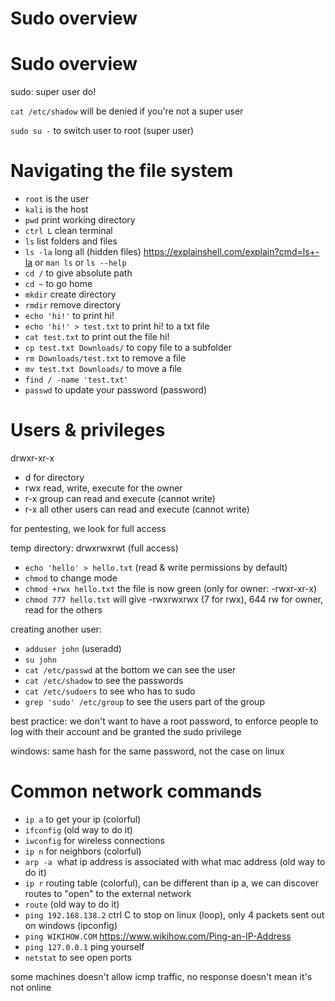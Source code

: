 # Sudo overview

# Sudo overview

sudo: super user do!

`cat /etc/shadow` will be denied if you're not a super user

`sudo su -` to switch user to root (super user)

# Navigating the file system

- `root` is the user
- `kali` is the host
- `pwd` print working directory
- `ctrl L` clean terminal
- `ls` list folders and files
- `ls -la` long all (hidden files) https://explainshell.com/explain?cmd=ls+-la or `man ls` or `ls --help`
- `cd /` to give absolute path
- `cd ~` to go home
- `mkdir` create directory
- `rmdir` remove directory
- `echo 'hi!'` to print hi!
- `echo 'hi!' > test.txt` to print hi! to a txt file
- `cat test.txt` to print out the file hi!
- `cp test.txt Downloads/` to copy file to a subfolder
- `rm Downloads/test.txt` to remove a file
- `mv test.txt Downloads/` to move a file
- `find / -name 'test.txt'`
- `passwd` to update your password (password)

# Users & privileges

drwxr-xr-x

- d for directory
- rwx read, write, execute for the owner
- r-x group can read and execute (cannot write)
- r-x all other users can read and execute (cannot write)

for pentesting, we look for full access

temp directory: drwxrwxrwt (full access)

- `echo 'hello' > hello.txt` (read & write permissions by default)
- `chmod` to change mode
- `chmod +rwx hello.txt` the file is now green (only for owner: -rwxr-xr-x)
- `chmod 777 hello.txt` will give -rwxrwxrwx (7 for rwx), 644 rw for owner, read for the others

creating another user:

- `adduser john` (useradd)
- `su john`
- `cat /etc/passwd` at the bottom we can see the user
- `cat /etc/shadow` to see the passwords
- `cat /etc/sudoers` to see who has to sudo
- `grep 'sudo' /etc/group` to see the users part of the group

best practice: we don't want to have a root password, to enforce people to log with their account and be granted the sudo privilege

windows: same hash for the same password, not the case on linux

# Common network commands

- `ip a` to get your ip (colorful)
- `ifconfig` (old way to do it)
- `iwconfig` for wireless connections
- `ip n` for neighbors (colorful)
- `arp -a`  what ip address is associated with what mac address (old way to do it)
- `ip r` routing table (colorful), can be different than ip a, we can discover routes to "open" to the external network
- `route` (old way to do it)
- `ping 192.168.138.2` ctrl C to stop on linux (loop), only 4 packets sent out on windows (ipconfig)
- `ping WIKIHOW.COM` https://www.wikihow.com/Ping-an-IP-Address
- `ping 127.0.0.1` ping yourself
- `netstat` to see open ports

some machines doesn't allow icmp traffic, no response doesn't mean it's not online

&nbsp;

&nbsp;
